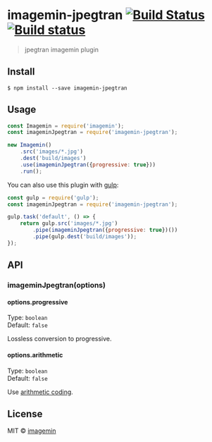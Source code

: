 # imagemin-jpegtran [![Build Status](https://travis-ci.org/imagemin/imagemin-jpegtran.svg?branch=master)](https://travis-ci.org/imagemin/imagemin-jpegtran) [![Build status](https://ci.appveyor.com/api/projects/status/rwf4by6qcbne1qet?svg=true)](https://ci.appveyor.com/project/ShinnosukeWatanabe/imagemin-jpegtran)

> jpegtran imagemin plugin


## Install

```
$ npm install --save imagemin-jpegtran
```


## Usage

```js
const Imagemin = require('imagemin');
const imageminJpegtran = require('imagemin-jpegtran');

new Imagemin()
	.src('images/*.jpg')
	.dest('build/images')
	.use(imageminJpegtran({progressive: true}))
	.run();
```

You can also use this plugin with [gulp](http://gulpjs.com):

```js
const gulp = require('gulp');
const imageminJpegtran = require('imagemin-jpegtran');

gulp.task('default', () => {
	return gulp.src('images/*.jpg')
		.pipe(imageminJpegtran({progressive: true})())
		.pipe(gulp.dest('build/images'));
});
```


## API

### imageminJpegtran(options)

#### options.progressive

Type: `boolean`  
Default: `false`

Lossless conversion to progressive.

#### options.arithmetic

Type: `boolean`  
Default: `false`

Use [arithmetic coding](http://en.wikipedia.org/wiki/Arithmetic_coding).


## License

MIT © [imagemin](https://github.com/imagemin)
